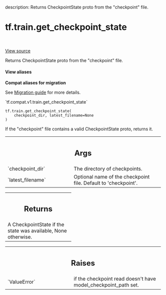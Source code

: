 description: Returns CheckpointState proto from the "checkpoint" file.

<div itemscope itemtype="http://developers.google.com/ReferenceObject">
<meta itemprop="name" content="tf.train.get_checkpoint_state" />
<meta itemprop="path" content="Stable" />
</div>

# tf.train.get_checkpoint_state

<!-- Insert buttons and diff -->

<table class="tfo-notebook-buttons tfo-api nocontent" align="left">

</table>

<a target="_blank" class="external" href="/code/stable/tensorflow/python/training/checkpoint_management.py">View source</a>



Returns CheckpointState proto from the "checkpoint" file.

<section class="expandable">
  <h4 class="showalways">View aliases</h4>
  <p>
<b>Compat aliases for migration</b>
<p>See
<a href="https://www.tensorflow.org/guide/migrate">Migration guide</a> for
more details.</p>
<p>`tf.compat.v1.train.get_checkpoint_state`</p>
</p>
</section>

<pre class="devsite-click-to-copy prettyprint lang-py tfo-signature-link">
<code>tf.train.get_checkpoint_state(
    checkpoint_dir, latest_filename=None
)
</code></pre>



<!-- Placeholder for "Used in" -->

If the "checkpoint" file contains a valid CheckpointState
proto, returns it.

<!-- Tabular view -->
 <table class="responsive fixed orange">
<colgroup><col width="214px"><col></colgroup>
<tr><th colspan="2"><h2 class="add-link">Args</h2></th></tr>

<tr>
<td>
`checkpoint_dir`
</td>
<td>
The directory of checkpoints.
</td>
</tr><tr>
<td>
`latest_filename`
</td>
<td>
Optional name of the checkpoint file.  Default to
'checkpoint'.
</td>
</tr>
</table>



<!-- Tabular view -->
 <table class="responsive fixed orange">
<colgroup><col width="214px"><col></colgroup>
<tr><th colspan="2"><h2 class="add-link">Returns</h2></th></tr>
<tr class="alt">
<td colspan="2">
A CheckpointState if the state was available, None
otherwise.
</td>
</tr>

</table>



<!-- Tabular view -->
 <table class="responsive fixed orange">
<colgroup><col width="214px"><col></colgroup>
<tr><th colspan="2"><h2 class="add-link">Raises</h2></th></tr>

<tr>
<td>
`ValueError`
</td>
<td>
if the checkpoint read doesn't have model_checkpoint_path set.
</td>
</tr>
</table>

